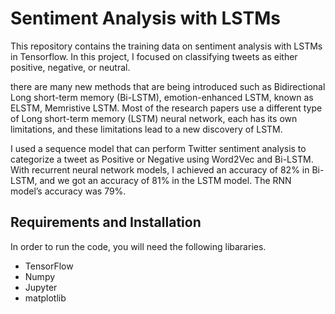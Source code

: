 # Sentiment Analysis with LSTMs



This repository contains the training data on sentiment analysis with LSTMs in Tensorflow. In this project, I focused on classifying tweets as either positive, negative, or neutral.  

there are many new methods that are being introduced such as Bidirectional Long short-term memory (Bi-LSTM), emotion-enhanced LSTM, known as ELSTM, Memristive LSTM. Most of the research papers use a different type of Long short-term memory (LSTM) neural network, each has its own limitations, and these limitations lead to a new discovery of LSTM.  

I used a sequence model that can perform Twitter sentiment analysis to categorize a tweet as Positive or Negative using Word2Vec and Bi-LSTM. With recurrent neural network models, I achieved an accuracy of 82% in Bi-LSTM, and we got an accuracy of 81% in the LSTM model. The RNN model’s accuracy was 79%.  

## Requirements and Installation  

In order to run the code, you will need the following libararies.  
- TensorFlow   
- Numpy   
- Jupyter   
- matplotlib


